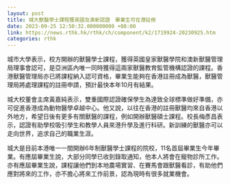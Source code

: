 ```yaml
---
layout: post
title: 城大獸醫學士課程獲英國及澳新認證　畢業生可在港註冊
date: 2023-09-25 12:50:32.000000000 +08:00
link: https://news.rthk.hk/rthk/ch/component/k2/1719924-20230925.htm
categories: rthk
---
```


城市大學表示，校方開辦的獸醫學士課程，獲得英國皇家獸醫學院和澳新獸醫管理局理事會認可，是亞洲區內唯一同時獲得這兩家獸醫教育監管機構認證的課程。香港獸醫管理局亦已將課程納入認可資格，畢業生能夠在香港註冊成為獸醫，獸醫管理局將處理課程的註冊申請，預計最快本年10月有結果。 

城大校董會主席黃嘉純表示，雙重國際認證確保學生為達致全球標準做好準備，亦可促進香港成為動物醫學卓越中心。他又說，以往在香港的註冊獸醫均來自香港以外地方，希望日後有更多有關獸醫的課程，例如開辦獸醫碩士課程。校長梅彥昌表示，認證有助學校吸引學生和教學人員來港升學及進行科研。新訓練的獸醫亦可以走向世界，追求自己的職業生涯。

城大是目前本港唯一一間開辦6年制獸醫學士課程的院校，11名首屆畢業生今年畢業。有應屆畢業生說，大部分同學已收到錄取通知，他本人將會在寵物診所工作。亦有應屆畢業生說，課程讓他們到本地農場實習、在賽馬會跟獸醫看診，有助他們應對將來的工作，亦不擔心將來工作前景，認為現時有很多就業機會。
